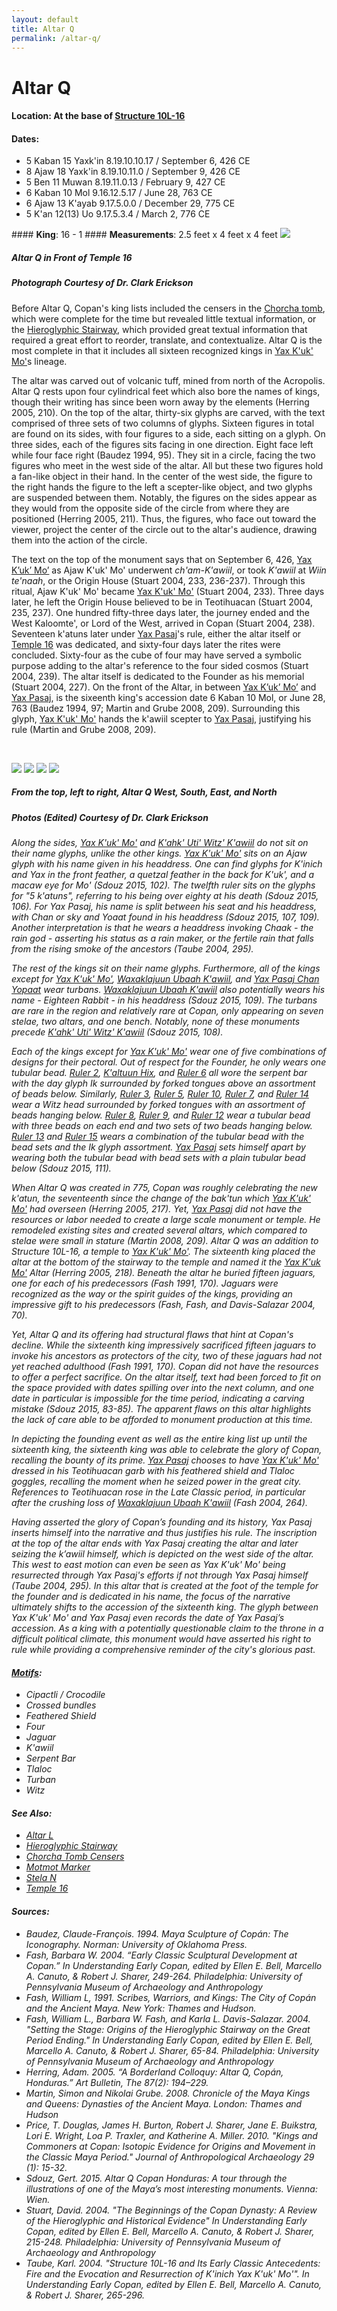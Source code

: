 ```yaml
---
layout: default
title: Altar Q
permalink: /altar-q/
---
```


# Altar Q

#### <strong>Location</strong>: At the base of <a href="{{site.baseurl}}/structure-16">Structure 10L-16</a>
#### <strong>Dates</strong>:
<ul>
<li>5 Kaban 15 Yaxk'in 8.19.10.10.17 / September 6, 426 CE</li>
<li>8 Ajaw 18 Yaxk'in 8.19.10.11.0 / September 9, 426 CE</li>
<li>5 Ben 11 Muwan 8.19.11.0.13 / February 9, 427 CE</li>
<li>6 Kaban 10 Mol 9.16.12.5.17 / June 28, 763 CE</li>
<li>6 Ajaw 13 K'ayab 9.17.5.0.0 / December 29, 775 CE</li>
<li>5 K'an 12(13) Uo 9.17.5.3.4 / March 2, 776 CE</li>
</ul>
#### <strong>King</strong>: 16 - 1
#### <strong>Measurements</strong>: 2.5 feet x 4 feet x 4 feet

<img src="{{site.baseurl}}/images/aq-west-erickson-2.jpg">

##### <strong><em>Altar Q in Front of Temple 16</em></strong>

##### <em>Photograph Courtesy of Dr. Clark Erickson</em>

Before Altar Q, Copan's king lists included the censers in the <a href="{{site.baseurl}}/structure-26">Chorcha tomb</a>, which were complete for the time but revealed little textual information, or the <a href="{{site.baseurl}}/hieroglyphic-stairway">Hieroglyphic Stairway</a>, which provided great textual information that required a great effort to reorder, translate, and contextualize. Altar Q is the most complete in that it includes all sixteen recognized kings in <a href="{{site.baseurl}}/yax-kuk-mo">Yax K'uk' Mo'</a>s lineage.

The altar was carved out of volcanic tuff, mined from north of the Acropolis. Altar Q rests upon four cylindrical feet which also bore the names of kings, though their writing has since been worn away by the elements (Herring 2005, 210). On the top of the altar, thirty-six glyphs are carved, with the text comprised of three sets of two columns of glyphs. Sixteen figures in total are found on its sides, with four figures to a side, each sitting on a glyph. On three sides, each of the figures sits facing in one direction. Eight face left while four face right (Baudez 1994, 95). They sit in a circle, facing the two figures who meet in the west side of the altar. All but these two figures hold a fan-like object in their hand. In the center of the west side, the figure to the right hands the figure to the left a scepter-like object, and two glyphs are suspended between them. Notably, the figures on the sides appear as they would from the opposite side of the circle from where they are positioned (Herring 2005, 211). Thus, the figures, who face out toward the viewer, project the center of the circle out to the altar's audience, drawing them into the action of the circle.

The text on the top of the monument says that on September 6, 426, <a href="{{site.baseurl}}/yax-kuk-mo">Yax K’uk’ Mo’</a> as Ajaw K'uk' Mo' underwent <em>ch'am-K'awiil</em>, or took <em>K'awiil</em> at <em>Wiin te'naah</em>, or the Origin House (Stuart 2004, 233, 236-237). Through this ritual, Ajaw K'uk' Mo' became <a href="{{site.baseurl}}/yax-kuk-mo">Yax K'uk' Mo'</a> (Stuart 2004, 233). Three days later, he left the Origin House believed to be in Teotihuacan (Stuart 2004, 235, 237). One hundred fifty-three days later, the journey ended and the West Kaloomte', or Lord of the West, arrived in Copan (Stuart 2004, 238).  Seventeen k'atuns later under <a href="{{site.baseurl}}/yax-pasaj-chan-yopaat">Yax Pasaj</a>'s rule, either the altar itself or <a href="{{site.baseurl}}/structure-16">Temple 16</a> was dedicated, and sixty-four days later the rites were concluded. Sixty-four as the cube of four may have served a symbolic purpose adding to the altar's reference to the four sided cosmos (Stuart 2004, 239). The altar itself is dedicated to the Founder as his memorial (Stuart 2004, 227). On the front of the Altar, in between <a href="{{site.baseurl}}/yax-kuk-mo">Yax K’uk’ Mo’</a> and <a href="{{site.baseurl}}/yax-pasaj-chan-yopaat">Yax Pasaj</a>, is the sixeenth king's accession date 6 Kaban 10 Mol, or June 28, 763 (Baudez 1994, 97; Martin and Grube 2008, 209). Surrounding this glyph, <a href="{{site.baseurl}}/yax-kuk-mo">Yax K'uk' Mo'</a> hands the k'awiil scepter to <a href="{{site.baseurl}}/yax-pasaj-chan-yopaat">Yax Pasaj</a>, justifying his rule (Martin and Grube 2008, 209).

<br>

<p class="float">
<img src="{{site.baseurl}}/images/aq-west.jpg">
<img src="{{site.baseurl}}/images/aq-south.jpg">
<img src="{{site.baseurl}}/images/aq-east.jpg">
<img src="{{site.baseurl}}/images/aq-north.jpg">
</p>

##### <strong><em>From the top, left to right, Altar Q West, South, East, and North</em></strong>

##### <em>Photos (Edited) Courtesy of Dr. Clark Erickson

Along the sides, <a href="{{site.baseurl}}/yax-kuk-mo">Yax K'uk' Mo'</a> and <a href="{{site.baseurl}}/kahk-uti-witz-kawiil">K'ahk' Uti' Witz' K'awiil</a> do not sit on their name glyphs, unlike the other kings. <a href="{{site.baseurl}}/yax-kuk-mo">Yax K'uk' Mo'</a> sits on an Ajaw glyph with his name given in his headdress. One can find glyphs for K'inich and Yax in the front feather, a quetzal feather in the back for K'uk', and a macaw eye for Mo' (Sdouz 2015, 102). The twelfth ruler sits on the glyphs for "5 k'atuns", referring to his being over eighty at his death (Sdouz 2015, 106). For Yax Pasaj, his name is split between his seat and his headdress, with Chan or sky and Yoaat found in his headdress (Sdouz 2015, 107, 109). Another interpretation is that he wears a headdress invoking Chaak - the rain god - asserting his status as a rain maker, or the fertile rain that falls from the rising smoke of the ancestors (Taube 2004, 295).

The rest of the kings sit on their name glyphs. Furthermore, all of the kings except for <a href="{{site.baseurl}}/yax-kuk-mo">Yax K'uk' Mo'</a>, <a href="{{site.baseurl}}/waxaklajuun-ubaah-kawiil">Waxaklajuun Ubaah K'awiil</a>, and <a href="{{site.baseurl}}/yax-pasaj-chan-yopaat">Yax Pasaj Chan Yopaat</a> wear turbans. <a href="{{site.baseurl}}/waxaklajuun-ubaah-kawiil">Waxaklajuun Ubaah K'awiil</a> also potentially wears his name - Eighteen Rabbit - in his headdress (Sdouz 2015, 109). The turbans are rare in the region and relatively rare at Copan, only appearing on seven stelae, two altars, and one bench. Notably, none of these monuments precede <a href="{{site.baseurl}}/kahk-uti-witz-kawiil">K'ahk' Uti' Witz' K'awiil</a> (Sdouz 2015, 108).

Each of the kings except for <a href="{{site.baseurl}}/yax-kuk-mo">Yax K'uk' Mo'</a> wear one of five combinations of designs for their pectoral. Out of respect for the Founder, he only wears one tubular bead. <a href="{{site.baseurl}}/popol-hol">Ruler 2</a>, <a href="{{site.baseurl}}/kaltuun-hix">K'altuun Hix</a>, and <a href="{{site.baseurl}}/ruler-6">Ruler 6</a> all wore the serpent bar with the day glyph Ik surrounded by forked tongues above an assortment of beads below. Similarly, <a href="{{site.baseurl}}/ruler-3">Ruler 3</a>, <a href="{{site.baseurl}}/ruler-5">Ruler 5</a>, <a href="{{site.baseurl}}/moon-jaguar">Ruler 10</a>, <a href="{{site.baseurl}}/bahlam-nehn">Ruler 7</a>, and <a href="{{site.baseurl}}/kahk-joplaj-chan-kawiil">Ruler 14</a> wear a Witz head surrounded by forked tongues with an assortment of beads hanging below. <a href="{{site.baseurl}}/wi-yohl-kinich">Ruler 8</a>, <a href="{{site.baseurl}}/ruler-9">Ruler 9</a>, and <a href="{{site.baseurl}}/kahk-uti-witz-kawiil">Ruler 12</a> wear a tubular bead with three beads on each end and two sets of two beads hanging below. <a href="{{site.baseurl}}/waxaklajuun-ubaah-kawiil">Ruler 13</a> and <a href="{{site.baseurl}}/kahk-yipyaj-chan-kawiil">Ruler 15</a> wears a combination of the tubular bead with the bead sets and the Ik glyph assortment. <a href="{{site.baseurl}}/yax-pasaj-chan-yopaat">Yax Pasaj</a> sets himself apart by wearing both the tubular bead with bead sets with a plain tubular bead below (Sdouz 2015, 111).

When Altar Q was created in 775, Copan was roughly celebrating the new k'atun, the seventeenth since the change of the bak'tun which <a href="{{site.baseurl}}/yax-kuk-mo">Yax K'uk' Mo'</a> had overseen (Herring 2005, 217). Yet, <a href="{{site.baseurl}}/yax-pasaj-chan-yopaat">Yax Pasaj</a> did not have the resources or labor needed to create a large scale monument or temple. He remodeled existing sites and created several altars, which compared to stelae were small in stature (Martin 2008, 209). Altar Q was an addition to Structure 10L-16, a temple to <a href="{{site.baseurl}}/yax-kuk-mo">Yax K'uk' Mo'</a>. The sixteenth king placed the altar at the bottom of the stairway to the temple and named it the <a href="{{site.baseurl}}/yax-kuk-mo">Yax K'uk Mo'</a> Altar (Herring 2005, 218). Beneath the altar he buried fifteen jaguars, one for each of his predecessors (Fash 1991, 170). Jaguars were recognized as the <em>way</em> or the spirit guides of the kings, providing an impressive gift to his predecessors (Fash, Fash, and Davis-Salazar 2004, 70).  

Yet, Altar Q and its offering had structural flaws that hint at Copan's decline. While the sixteenth king impressively sacrificed fifteen jaguars to invoke his ancestors as protectors of the city, two of these jaguars had not yet reached adulthood (Fash 1991, 170). Copan did not have the resources to offer a perfect sacrifice. On the altar itself, text had been forced to fit on the space provided with dates spilling over into the next column, and one date in particular is impossible for the time period, indicating a carving mistake (Sdouz 2015, 83-85). The apparent flaws on this altar highlights the lack of care able to be afforded to monument production at this time.    

In depicting the founding event as well as the entire king list up until the sixteenth king, the sixteenth king was able to celebrate the glory of Copan, recalling the bounty of its prime. <a href="{{site.baseurl}}/yax-pasaj-chan-yopaat">Yax Pasaj</a> chooses to have <a href="{{site.baseurl}}/yax-kuk-mo">Yax K'uk' Mo'</a> dressed in his Teotihuacan garb with his feathered shield and Tlaloc goggles, recalling the moment when he seized power in the great city. References to Teotihuacan rose in the Late Classic period, in particular after the crushing loss of <a href="{{site.baseurl}}/waxaklajuun-ubaah-kawiil">Waxaklajuun Ubaah K'awiil</a> (Fash 2004, 264).

Having asserted the glory of Copan’s founding and its history, Yax Pasaj inserts himself into the narrative and thus justifies his rule. The inscription at the top of the altar ends with Yax Pasaj creating the altar and later seizing the k’awiil himself, which is depicted on the west side of the altar. This west to east motion can even be seen as Yax K'uk' Mo' being resurrected through Yax Pasaj's efforts if not through Yax Pasaj himself (Taube 2004, 295). In this altar that is created at the foot of the temple for the founder and is dedicated in his name, the focus of the narrative ultimately shifts to the accession of the sixteenth king. The glyph between Yax K'uk' Mo' and Yax Pasaj even records the date of Yax Pasaj’s accession. As a king with a potentially questionable claim to the throne in a difficult political climate, this monument would have asserted his right to rule while providing a comprehensive reminder of the city's glorious past.


#### <strong><a href="{{site.baseurl}}/motif-glossary">Motifs</a></strong>:
<ul>
<li>Cipactli / Crocodile</li>
<li>Crossed bundles</li>
<li>Feathered Shield</li>
<li>Four</li>
<li>Jaguar</li>
<li>K'awiil</li>
<li>Serpent Bar</li>
<li>Tlaloc</li>
<li>Turban</li>
<li>Witz</li>
</ul>

#### <strong>See Also</strong>:
<ul>
<li><a href="{{site.baseurl}}/altar-l">Altar L</a></li>
<li><a href="{{site.baseurl}}/hieroglyphic-stairway">Hieroglyphic Stairway</a></li>
<li><a href="{{site.baseurl}}/structure-26">Chorcha Tomb Censers</a></li>
<li><a href="{{site.baseurl}}/motmot-marker">Motmot Marker</a></li>
<li><a href="{{site.baseurl}}/stela-n">Stela N</a></li>
<li><a href="{{site.baseurl}}/structure-16">Temple 16</a></li>
</ul>

#### <strong>Sources</strong>:
<ul>
<li>Baudez, Claude-François. 1994. <cite>Maya Sculpture of Copán: The Iconography</cite>. Norman: University of Oklahoma Press.</li>
<li>Fash, Barbara W. 2004. “Early Classic Sculptural Development at Copan.” In <cite>Understanding Early Copan</cite>, edited by Ellen E. Bell, Marcello A. Canuto, & Robert J. Sharer, 249-264. Philadelphia: University of Pennsylvania Museum of Archaeology and Anthropology</li>
<li>Fash, William L, 1991. <cite>Scribes, Warriors, and Kings: The City of Copán and the Ancient Maya</cite>. New York: Thames and Hudson.</li>
<li>Fash, William L., Barbara W. Fash, and Karla L. Davis-Salazar. 2004.
    "Setting the Stage: Origins of the Hieroglyphic Stairway on the Great Period Ending." In <cite>Understanding Early Copan</cite>, edited by Ellen E. Bell, Marcello A. Canuto, & Robert J. Sharer, 65-84. Philadelphia: University of Pennsylvania Museum of Archaeology and Anthropology</li>
<li>Herring, Adam. 2005. “A Borderland Colloquy: Altar Q, Copán, Honduras.” <cite>Art Bulletin, The</cite> 87(2): 194–229.</li>
<li>Martin, Simon and Nikolai Grube. 2008. <cite>Chronicle of the Maya Kings and
    Queens: Dynasties of the Ancient Maya.</cite> London: Thames and Hudson</li>
<li>Price, T. Douglas, James H. Burton, Robert J. Sharer, Jane E. Buikstra, Lori E. Wright, Loa P. Traxler, and Katherine A. Miller. 2010. "Kings and Commoners at Copan: Isotopic Evidence for Origins and Movement in the Classic Maya Period." <cite>Journal of Anthropological Archaeology</cite> 29 (1): 15-32.</li>
<li>Sdouz, Gert. 2015. <cite>Altar Q Copan Honduras: A tour through the illustrations of one of the Maya’s most interesting monuments</cite>. Vienna: Wien.</li>
<li>Stuart, David. 2004. "The Beginnings of the Copan Dynasty: A Review of the Hieroglyphic and Historical Evidence" In <cite>Understanding Early Copan</cite>, edited by Ellen E. Bell, Marcello A. Canuto, & Robert J. Sharer, 215-248. Philadelphia: University of Pennsylvania Museum of Archaeology and Anthropology</li>
<li>Taube, Karl. 2004. "Structure 10L-16 and Its Early Classic Antecedents: Fire and the Evocation and Resurrection of K'inich Yax K'uk' Mo'". In <cite>Understanding Early Copan</cite>, edited by Ellen E. Bell, Marcello A. Canuto, & Robert J. Sharer, 265-296.
</ul>

<br>
